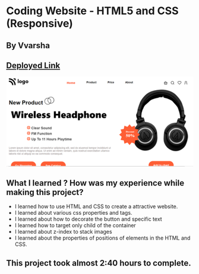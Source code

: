 # Coding Website - HTML5 and CSS (Responsive)

## By Vvarsha

## [Deployed Link](https://headphonesite.netlify.app/) 

![Completed Website](./HeadphoneSite/Screenshot_1.png)

## What I learned ? How was my experience while making this project?


- I learned how to use HTML and CSS to create a attractive website.
- I learned about various css properties and tags.
- I learned about how to decorate the button and specific text
- I learned how to target only child of the container
- I learned about z-index to stack images
- I learned about the properties of positions of elements in the HTML and CSS.

## This project took almost 2:40 hours to complete.
